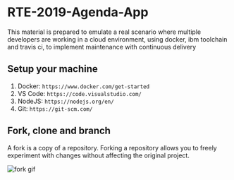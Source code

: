 # RTE-2019-Agenda-App

This material is prepared to emulate a real scenario where multiple developers are working in a cloud environment, using docker, ibm toolchain and travis ci, to implement maintenance with continuous delivery

## Setup your machine

1. Docker:
`https://www.docker.com/get-started`
2. VS Code:
`https://code.visualstudio.com/`
3. NodeJS:
`https://nodejs.org/en/`
4. Git:
`https://git-scm.com/`


## Fork, clone and branch

A fork is a copy of a repository. Forking a repository allows you to freely experiment with changes without affecting the original project.


![fork gif](https://raw.githubusercontent.com/billpereira/RTE-2019-Agenda-App/master/img/fork.gif)